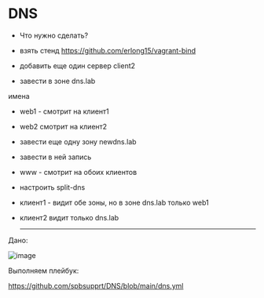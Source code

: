 # DNS

- Что нужно сделать?

- взять стенд https://github.com/erlong15/vagrant-bind

- добавить еще один сервер client2

- завести в зоне dns.lab

имена

- web1 - смотрит на клиент1

- web2 смотрит на клиент2

- завести еще одну зону newdns.lab

- завести в ней запись

- www - смотрит на обоих клиентов

- настроить split-dns

- клиент1 - видит обе зоны, но в зоне dns.lab только web1

- клиент2 видит только dns.lab

  ---

Дано:

![image](https://github.com/user-attachments/assets/a40ea71b-8cb8-417e-b384-8de78b2dc097)


Выполняем плейбук:

https://github.com/spbsupprt/DNS/blob/main/dns.yml
